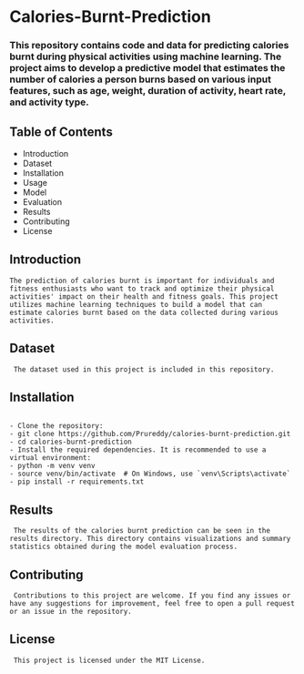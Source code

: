 # Calories-Burnt-Prediction

### This repository contains code and data for predicting calories burnt during physical activities using machine learning. The project aims to develop a predictive model that estimates the number of calories a person burns based on various input features, such as age, weight, duration of activity, heart rate, and activity type.

## Table of Contents
- Introduction
- Dataset
- Installation
- Usage
- Model
- Evaluation
- Results
- Contributing
- License
  
## Introduction
``` The prediction of calories burnt is important for individuals and fitness enthusiasts who want to track and optimize their physical activities' impact on their health and fitness goals. This project utilizes machine learning techniques to build a model that can estimate calories burnt based on the data collected during various activities. ```

## Dataset
``` The dataset used in this project is included in this repository.```

## Installation
``` To set up the project locally, follow these steps:

- Clone the repository:
- git clone https://github.com/Prureddy/calories-burnt-prediction.git
- cd calories-burnt-prediction
- Install the required dependencies. It is recommended to use a virtual environment:
- python -m venv venv
- source venv/bin/activate  # On Windows, use `venv\Scripts\activate`
- pip install -r requirements.txt
```

## Results
``` The results of the calories burnt prediction can be seen in the results directory. This directory contains visualizations and summary statistics obtained during the model evaluation process.```

## Contributing
``` Contributions to this project are welcome. If you find any issues or have any suggestions for improvement, feel free to open a pull request or an issue in the repository.```

## License
``` This project is licensed under the MIT License.```
